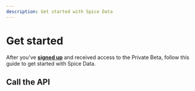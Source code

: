 ```yaml
---
description: Get started with Spice Data
---
```


# Get started

After you've [**signed up**](sign-up.md) and received access to the Private Beta, follow this guide to get started with Spice Data.

## Call the API

